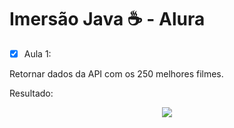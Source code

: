 # Imersão Java ☕ -  Alura 

- [x] Aula 1:

Retornar dados da API com os 250 melhores filmes.
 
 Resultado:
 
<p align="center">
  <img src="#"/>
</p>

